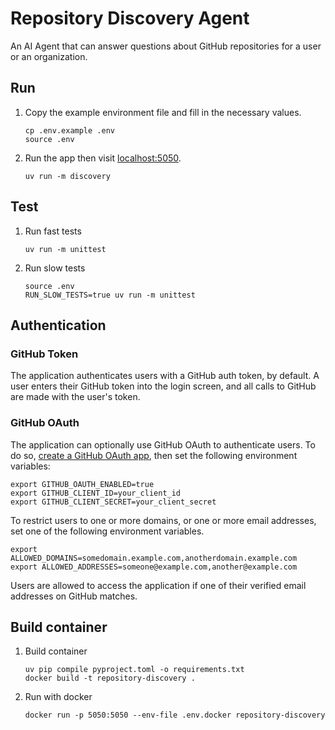 # Repository Discovery Agent

An AI Agent that can answer questions about GitHub repositories for a user or an organization.

## Run

1.  Copy the example environment file and fill in the necessary values.
    ```shell
    cp .env.example .env 
    source .env
    ```

1.  Run the app then visit [localhost:5050](http://localhost:5050).
    ```shell
    uv run -m discovery

## Test

1.  Run fast tests
    ```shell
    uv run -m unittest
    ```

1.  Run slow tests
    ```shell
    source .env
    RUN_SLOW_TESTS=true uv run -m unittest
    ```

## Authentication

### GitHub Token

The application authenticates users with a GitHub auth token, by default.
A user enters their GitHub token into the login screen, and all calls to GitHub are made with the user's token.

### GitHub OAuth

The application can optionally use GitHub OAuth to authenticate users.
To do so, [create a GitHub OAuth app](https://github.com/settings/applications/new), then set the following environment
variables:

```shell
export GITHUB_OAUTH_ENABLED=true
export GITHUB_CLIENT_ID=your_client_id
export GITHUB_CLIENT_SECRET=your_client_secret
```

To restrict users to one or more domains, or one or more email addresses, set one of the following environment
variables.

```shell
export ALLOWED_DOMAINS=somedomain.example.com,anotherdomain.example.com
export ALLOWED_ADDRESSES=someone@example.com,another@example.com
```

Users are allowed to access the application if one of their verified email addresses on GitHub matches. 

## Build container

1. Build container
   ```shell
   uv pip compile pyproject.toml -o requirements.txt
   docker build -t repository-discovery .
   ```

1. Run with docker
   ```shell
   docker run -p 5050:5050 --env-file .env.docker repository-discovery
   ```   
